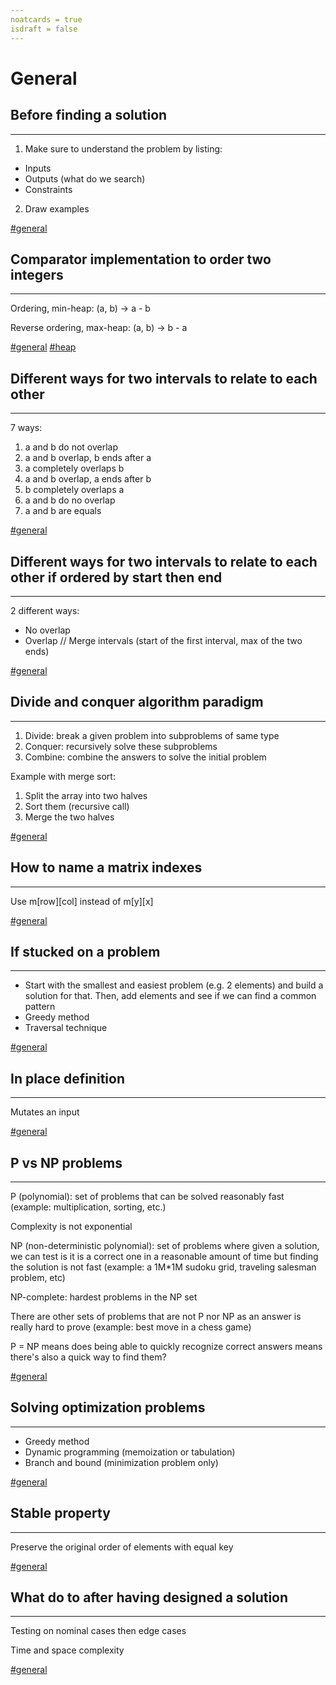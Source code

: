 ```yaml
---
noatcards = true
isdraft = false
---
```


# General

## Before finding a solution

----

1) Make sure to understand the problem by listing:

- Inputs
- Outputs (what do we search)
- Constraints

2) Draw examples

[#general](general.md)

## Comparator implementation to order two integers

----

Ordering, min-heap: (a, b) -> a - b

Reverse ordering, max-heap: (a, b) -> b - a

[#general](general.md) [#heap](heap.md)

## Different ways for two intervals to relate to each other

----

7 ways:

1. a and b do not overlap
2. a and b overlap, b ends after a
3. a completely overlaps b
4. a and b overlap, a ends after b
5. b completely overlaps a
6. a and b do no overlap
7. a and b are equals

[#general](general.md)

## Different ways for two intervals to relate to each other if ordered by start then end

----

2 different ways:

- No overlap
- Overlap // Merge intervals (start of the first interval, max of the two ends)

[#general](general.md)

## Divide and conquer algorithm paradigm

----

1. Divide: break a given problem into subproblems of same type
2. Conquer: recursively solve these subproblems
3. Combine: combine the answers to solve the initial problem

Example with merge sort:

1. Split the array into two halves
2. Sort them (recursive call)
3. Merge the two halves

[#general](general.md)

## How to name a matrix indexes

----

Use m[row][col] instead of m[y][x]

[#general](general.md)

## If stucked on a problem

----

- Start with the smallest and easiest problem (e.g. 2 elements) and build a solution for that. Then, add elements and
  see if we can find a common pattern
- Greedy method
- Traversal technique

[#general](general.md)

## In place definition

----

Mutates an input

[#general](general.md)

## P vs NP problems

----

P (polynomial): set of problems that can be solved reasonably fast (example: multiplication, sorting, etc.)

Complexity is not exponential

NP (non-deterministic polynomial): set of problems where given a solution, we can test is it is a correct one in a
reasonable amount of time but finding the solution is not fast (example: a 1M*1M sudoku grid, traveling salesman
problem, etc)

NP-complete: hardest problems in the NP set

There are other sets of problems that are not P nor NP as an answer is really hard to prove (example: best move in a
chess game)

P = NP means does being able to quickly recognize correct answers means there's also a quick way to find them?

[#general](general.md)

## Solving optimization problems

----

- Greedy method
- Dynamic programming (memoization or tabulation)
- Branch and bound (minimization problem only)

[#general](general.md)

## Stable property

----

Preserve the original order of elements with equal key

[#general](general.md)

## What do to after having designed a solution

----

Testing on nominal cases then edge cases

Time and space complexity

[#general](general.md)